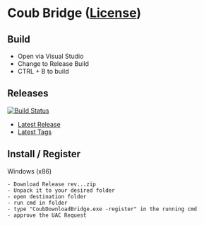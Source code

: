 # Coub Bridge ([License](blob/master/license.md))

## Build

- Open via Visual Studio
- Change to Release Build
- CTRL + B to build

## Releases

[![Build Status](https://dev.azure.com/sugoisoup/coubdl-bridge/_apis/build/status/Venipa.coubdl-bridge?branchName=master)](https://dev.azure.com/sugoisoup/coubdl-bridge/_build/latest?definitionId=1&branchName=master)

- [Latest Release](/Venipa/coubdl-bridge/releases/latest)
- [Latest Tags](/Venipa/coubdl-bridge/tags/latest)

## Install / Register

Windows (x86)
```asciidoc
- Download Release rev...zip
- Unpack it to your desired folder
- open destination folder
- run cmd in folder
- type "CoubDownloadBridge.exe -register" in the running cmd
- approve the UAC Request
```
